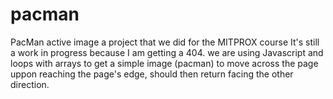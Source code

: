 # pacman
PacMan active image
a project that we did for the MITPROX course
It's still a work in progress because I am getting a 404.
we are using Javascript and loops with arrays to get a simple image (pacman) to move across the page uppon reaching the page's edge, should then return facing the other direction.

